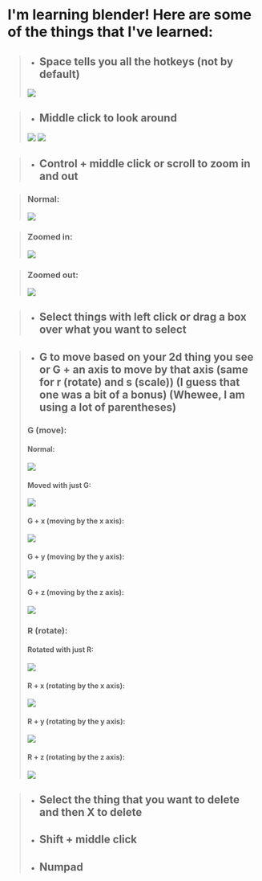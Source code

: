 I'm learning blender! Here are some of the things that I've learned:
=====================================================================

> * ## Space tells you all the hotkeys (not by default)
> ![](Images/search.png)

> * ## Middle click to look around
> ![](Images/moving_the_screen_part_1.png)
> ![](Images/moving_the_screen_part_2.png)

> * ## Control + middle click or scroll to zoom in and out

> ### Normal:
> ![](Images/zooming_in_and_out_normal.png)

> ### Zoomed in:
> ![](Images/zooming_in_and_out_zoomed_in.png)

> ### Zoomed out:
> ![](Images/zooming_in_and_out_zoomed_out.png)

> * ## Select things with left click or drag a box over what you want to select


> * ## G to move based on your 2d thing you see or G + an axis to move by that axis (same for r (rotate) and s (scale)) (I guess that one was a bit of a bonus) (Whewee, I am using a lot of parentheses)
> ### G (move):
> #### Normal:
> ![](Images/normal.png)
> #### Moved with just G:
> ![](Images/g_or_moving_moved.png)
> #### G + x (moving by the x axis):
> ![](Images/g_or_moving_by_the_x_axis.png)
> #### G + y (moving by the y axis):
> ![](Images/g_or_moving_by_the_y_axis.png)
> #### G + z (moving by the z axis):
> ![](Images/g_or_moving_by_the_z_axis.png)
> ### R (rotate):
> #### Rotated with just R:
> ![](Images/r_or_rotate_rotated.png)
> #### R + x (rotating by the x axis):
> ![](Images/r_or_rotate_by_the_x_axis.png)
> #### R + y (rotating by the y axis):
> ![](Images/r_or_rotate_by_the_y_axis.png)
> #### R + z (rotating by the z axis):
> ![](Images/r_or_rotate_by_the_z_axis.png)

> * ## Select the thing that you want to delete and then X to delete
> * ## Shift + middle click
> * ## Numpad

